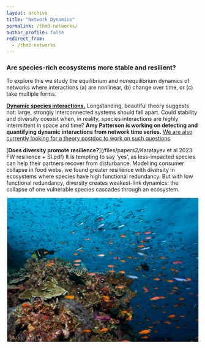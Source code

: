 ```yaml
---
layout: archive
title: "Network Dynamics"
permalink: /thm3-networks/
author_profile: false
redirect_from:
  - /thm3-networks
---
```


<h3> Are species-rich ecosystems more stable and resilient? </h3>

To explore this we study the equilibrium and nonequilibrium dynamics of networks where interactions (a) are nonlinear, (b) change over time, or (c) take multiple forms.

<ins>**Dynamic species interactions.**</ins> Longstanding, beautiful theory suggests not: large, strongly interconnected systems should fall apart. Could stability and diversity coexist when, in reality, species interactions are highly intermittent in space and time? **Amy Patterson is working on detecting and quantifying dynamic interactions from network time series.** [We are also currently looking for a theory postdoc to work on such questions](https://docs.google.com/document/d/1vcA91tggtVh4cENjNIB8k3JJMEFgpDV3x_KRvQH8lRo/edit?usp=sharing).

[**Does diversity promote resilience?**](/files/papers2/Karatayev et al 2023 FW resilience + SI.pdf) It is tempting to say ‘yes’, as less-impacted species can help their partners recover from disturbance. Modelling consumer collapse in food webs, we found greater resilience with diversity in ecosystems where species have high functional redundancy. But with low functional redundancy, diversity creates weakest-link dynamics: the collapse of one vulnerable species cascades through an ecosystem.

<p align="center"> <img src="/files/coral reef diversity.png" width=500> </p>

